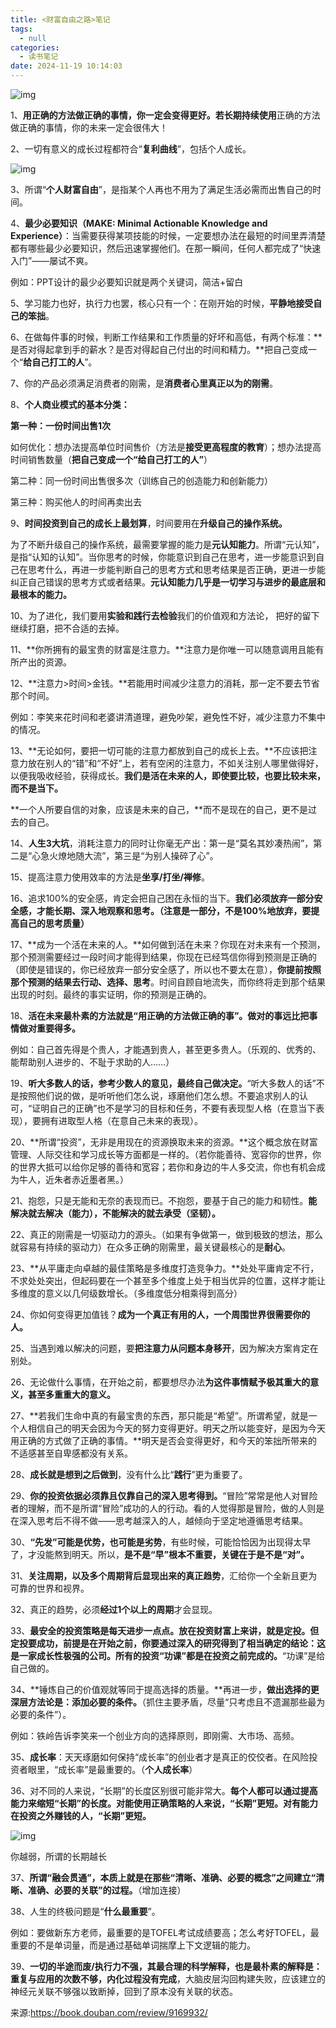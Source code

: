 ```yaml
---
title: <财富自由之路>笔记
tags:
  - null
categories:
  - 读书笔记
date: 2024-11-19 10:14:03
---
```


![img](https://img1.doubanio.com/view/subject/s/public/s33980500.jpg)

1、**用正确的方法做正确的事情，**你一定会变得更好。若**长期持续使用**正确的方法做正确的事情，你的未来一定会很伟大！

2、一切有意义的成长过程都符合“**复利曲线**”，包括个人成长。

<!--more-->

![img](https://img1.doubanio.com/view/thing_review/l/public/p1283769.webp)

3、所谓“**个人财富自由**”，是指某个人再也不用为了满足生活必需而出售自己的时间。

4、**最少必要知识（MAKE: Minimal Actionable Knowledge and Experience）**：当需要获得某项技能的时候，一定要想办法在最短的时间里弄清楚都有哪些最少必要知识，然后迅速掌握他们。在那一瞬间，任何人都完成了“快速入门”——屡试不爽。

例如：PPT设计的最少必要知识就是两个关键词，简洁+留白

5、学习能力也好，执行力也罢，核心只有一个：在刚开始的时候，**平静地接受自己的笨拙**。

6、在做每件事的时候，判断工作结果和工作质量的好坏和高低，有两个标准：**是否对得起拿到手的薪水？是否对得起自己付出的时间和精力。**把自己变成一个“**给自己打工的人**”。

7、你的产品必须满足消费者的刚需，是**消费者心里真正以为的刚需**。

8、**个人商业模式的基本分类：**

**第一种：一份时间出售1次**

如何优化：想办法提高单位时间售价（方法是**接受更高程度的教育**）；想办法提高时间销售数量（**把自己变成一个“给自己打工的人”**）

第二种：同一份时间出售很多次（训练自己的创造能力和创新能力）

第三种：购买他人的时间再卖出去

9、**时间投资到自己的成长上最划算**，时间要用在**升级自己的操作系统。**

为了不断升级自己的操作系统，最需要掌握的能力是**元认知能力**。所谓“元认知”，是指“认知的认知”。当你思考的时候，你能意识到自己在思考，进一步能意识到自己在思考什么，再进一步能判断自己的思考方式和思考结果是否正确，更进一步能纠正自己错误的思考方式或者结果。**元认知能力几乎是一切学习与进步的最底层和最根本的能力。**

10、为了进化，我们要用**实验和践行去检验**我们的价值观和方法论， 把好的留下继续打磨，把不合适的去掉。

11、**你所拥有的最宝贵的财富是注意力。**注意力是你唯一可以随意调用且能有所产出的资源。

12、**注意力>时间>金钱。**若能用时间减少注意力的消耗，那一定不要去节省那个时间。

例如：李笑来花时间和老婆讲清道理，避免吵架，避免性不好，减少注意力不集中的情况。

13、**无论如何，要把一切可能的注意力都放到自己的成长上去。**不应该把注意力放在别人的“错”和“不好”上，若有空闲的注意力，不如关注别人哪里做得好，以便我吸收经验，获得成长。**我们是活在未来的人，即使要比较，也要比较未来，而不是当下。**

**一个人所要自信的对象，应该是未来的自己，**而不是现在的自己，更不是过去的自己。

14、**人生3大坑**，消耗注意力的同时让你毫无产出：第一是“莫名其妙凑热闹”，第二是“心急火燎地随大流”，第三是“为别人操碎了心”。

15、提高注意力使用效率的方法是**坐享/打坐/禅修**。

16、追求100%的安全感，肯定会把自己困在永恒的当下。**我们必须放弃一部分安全感，才能长期、深入地观察和思考。（注意是一部分，不是100%地放弃，要提高自己的思考质量）**

17、**成为一个活在未来的人。**如何做到活在未来？你现在对未来有一个预测，那个预测需要经过一段时间才能得到结果，你现在已经笃信你得到预测是正确的（即使是错误的，你已经放弃一部分安全感了，所以也不要太在意），**你提前按照那个预测的结果去行动、选择、思考**。时间自顾自地流失，而你终将走到那个结果出现的时刻。最终的事实证明，你的预测是正确的。

18、**活在未来最朴素的方法就是“用正确的方法做正确的事”。做对的事远比把事情做对重要得多。**

例如：自己首先得是个贵人，才能遇到贵人，甚至更多贵人。（乐观的、优秀的、能帮助别人进步的、不耻于求助的人……）

19、**听大多数人的话，参考少数人的意见，最终自己做决定。**“听大多数人的话”不是按照他们说的做，是听听他们怎么说，琢磨他们怎么想。不要追求别人的认可，“证明自己的正确”也不是学习的目标和任务，不要有表现型人格（在意当下表现），要拥有进取型人格（在意自己未来的表现）。

20、**所谓“投资”，无非是用现在的资源换取未来的资源。**这个概念放在财富管理、人际交往和学习成长等方面都是一样的。（若你能善待、宽容你的世界，你的世界大抵可以给你足够的善待和宽容；若你和身边的牛人多交流，你也有机会成为牛人，近朱者赤近墨者黑。）

21、抱怨，只是无能和无奈的表现而已。不抱怨，要基于自己的能力和韧性。**能解决就去解决（能力），不能解决的就去承受（坚韧）。**

22、真正的刚需是一切驱动力的源头。（如果有争做第一，做到极致的想法，那么就容易有持续的驱动力）在众多正确的刚需里，最关键最核心的是**耐心**。

23、**从平庸走向卓越的最佳策略是多维度打造竞争力。**处处平庸肯定不行，不求处处突出，但起码要在一个甚至多个维度上处于相当优异的位置，这样才能让多维度的意义以几何级数增长。（多维度低分相乘得到高分）

24、你如何变得更加值钱？**成为一个真正有用的人，一个周围世界很需要你的人。**

25、当遇到难以解决的问题，要**把注意力从问题本身移开**，因为解决方案肯定在别处。

26、无论做什么事情，在开始之前，都要想尽办法**为这件事情赋予极其重大的意义，甚至多重重大的意义。**

27、**若我们生命中真的有最宝贵的东西，那只能是“希望”。所谓希望，就是一个人相信自己的明天会因为今天的努力变得更好。明天之所以能变好，是因为今天用正确的方式做了正确的事情。**明天是否会变得更好，和今天的笨拙所带来的不适感甚至自卑感都没有关系。

28、**成长就是想到之后做到**，没有什么比“**践行**”更为重要了。

29、**你的投资依据必须靠且仅靠自己的深入思考得到。**“冒险”常常是他人对冒险者的理解，而不是所谓“冒险”成功的人的行动。看的人觉得那是冒险，做的人则是在深入思考后不得不做——思考越深入的人，越倾向于坚定地遵循思考结果。

30、**“先发”可能是优势，也可能是劣势**，有些时候，可能恰恰因为出现得太早了，才没能熬到明天。所以，**是不是“早”根本不重要，关键在于是不是“对”。**

31、**关注周期，以及多个周期背后显现出来的真正趋势**，汇给你一个全新且更为可靠的世界和视界。

32、真正的趋势，必须**经过1个以上的周期**才会显现。

33、**最安全的投资策略是每天进步一点点。**放在投资财富上来讲，就是定投。但定投要成功，前提是**在开始之前，你要通过深入的研究得到了相当确定的结论：这是一家成长性极强的公司。所有的投资“功课”都是在投资之前完成的。**“功课”是给自己做的。

34、**锤炼自己的价值观就等同于提高选择的质量。**再进一步，**做出选择的更深层方法论是：添加必要的条件。**（抓住主要矛盾，尽量“只考虑且不遗漏那些最为必要的条件”）。

例如：铁岭告诉李笑来一个创业方向的选择原则，即刚需、大市场、高频。

35、**成长率**：天天琢磨如何保持“成长率”的创业者才是真正的佼佼者。在风险投资者眼里，“成长率”是最重要的。（**个人成长率**）

36、对不同的人来说，“长期”的长度区别很可能非常大。**每个人都可以通过提高能力来缩短“长期”的长度。对能使用正确策略的人来说，“长期”更短。对有能力在投资之外赚钱的人，“长期”更短。**

![img](https://img9.doubanio.com/view/thing_review/l/public/p1284084.webp)

你越弱，所谓的长期越长

37、**所谓“融会贯通”，本质上就是在那些“清晰、准确、必要的概念”之间建立“清晰、准确、必要的关联”的过程。**（增加连接）

38、人生的终极问题是“**什么最重要**”。

例如：要做新东方老师，最重要的是TOFEL考试成绩要高；怎么考好TOFEL，最重要的不是单词量，而是通过基础单词揣摩上下文逻辑的能力。

39、**一切的半途而废/执行力不强，其最合理的科学解释，也是最朴素的解释是：重复与应用的次数不够，内化过程没有完成**，大脑皮层沟回构建失败，应该建立的神经元关联不够强以致断掉，回到了原本没有关联的状态。





来源:https://book.douban.com/review/9169932/
